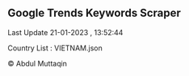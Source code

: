 

## Google Trends Keywords Scraper 
 
Last Update 21-01-2023 , 13:52:44

Country List :
VIETNAM.json



© Abdul Muttaqin 
